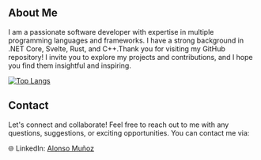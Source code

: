 ## About Me
I am a passionate software developer with expertise in multiple programming languages and frameworks. I have a strong background in .NET Core, Svelte, Rust, and C++.Thank you for visiting my GitHub repository! I invite you to explore my projects and contributions, and I hope you find them insightful and inspiring.

[![Top Langs](https://github-readme-stats.vercel.app/api/top-langs/?username=devidence7&hide=html,makefile&layout=compact)](https://github.com/anuraghazra/github-readme-stats)

## Contact
Let's connect and collaborate! Feel free to reach out to me with any questions, suggestions, or exciting opportunities. You can contact me via:

🌐 LinkedIn: [Alonso Muñoz](https://www.linkedin.com/in/alonso-mu%C3%B1oz-garc%C3%ADa-0ba88a203/)


